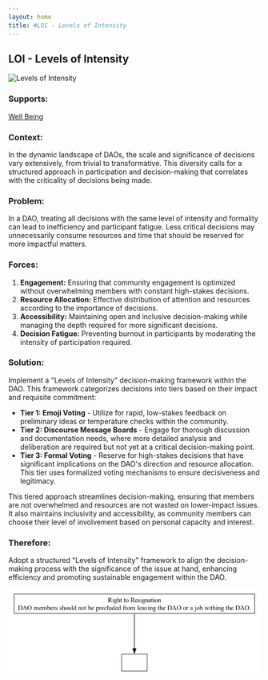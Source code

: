 ```yaml
---
layout: home
title: #LOI - Levels of Intensity
---
```


## LOI - Levels of Intensity

![Levels of Intensity](./output/illustration/levels_of_intensity_illustration_v3.png)

### Supports:
[Well Being](./well_being.html)

### Context:
In the dynamic landscape of DAOs, the scale and significance of decisions vary extensively, from trivial to transformative. This diversity calls for a structured approach in participation and decision-making that correlates with the criticality of decisions being made.

### Problem:
In a DAO, treating all decisions with the same level of intensity and formality can lead to inefficiency and participant fatigue. Less critical decisions may unnecessarily consume resources and time that should be reserved for more impactful matters.

### Forces:
1. **Engagement:** Ensuring that community engagement is optimized without overwhelming members with constant high-stakes decisions.
2. **Resource Allocation:** Effective distribution of attention and resources according to the importance of decisions.
3. **Accessibility:** Maintaining open and inclusive decision-making while managing the depth required for more significant decisions.
4. **Decision Fatigue:** Preventing burnout in participants by moderating the intensity of participation required.

### Solution:
Implement a "Levels of Intensity" decision-making framework within the DAO. This framework categorizes decisions into tiers based on their impact and requisite commitment:

- **Tier 1: Emoji Voting** - Utilize for rapid, low-stakes feedback on preliminary ideas or temperature checks within the community.
- **Tier 2: Discourse Message Boards** - Engage for thorough discussion and documentation needs, where more detailed analysis and deliberation are required but not yet at a critical decision-making point.
- **Tier 3: Formal Voting** - Reserve for high-stakes decisions that have significant implications on the DAO's direction and resource allocation. This tier uses formalized voting mechanisms to ensure decisiveness and legitimacy.

This tiered approach streamlines decision-making, ensuring that members are not overwhelmed and resources are not wasted on lower-impact issues. It also maintains inclusivity and accessibility, as community members can choose their level of involvement based on personal capacity and interest.

### Therefore:
Adopt a structured "Levels of Intensity" framework to align the decision-making process with the significance of the issue at hand, enhancing efficiency and promoting sustainable engagement within the DAO.


![Levels of Intensity](./output/levels_of_intensity_specific_graph_v3.png)